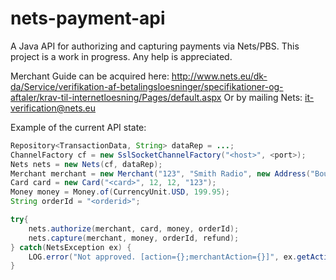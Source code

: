 nets-payment-api
================

A Java API for authorizing and capturing payments via Nets/PBS. This project is a work in progress.
Any help is appreciated.

Merchant Guide can be acquired here: http://www.nets.eu/dk-da/Service/verifikation-af-betalingsloesninger/specifikationer-og-aftaler/krav-til-internetloesning/Pages/default.aspx
Or by mailing Nets: it-verification@nets.eu

Example of the current API state:
```Java
Repository<TransactionData, String> dataRep = ...;
ChannelFactory cf = new SslSocketChannelFactory("<host>", <port>);
Nets nets = new Nets(cf, dataRep);
Merchant merchant = new Merchant("123", "Smith Radio", new Address("Boulevard 4", "3266", "Broby", "DNK"));
Card card = new Card("<card>", 12, 12, "123");
Money money = Money.of(CurrencyUnit.USD, 199.95);
String orderId = "<orderid>";

try{
    nets.authorize(merchant, card, money, orderId);
    nets.capture(merchant, money, orderId, refund);
} catch(NetsException ex) {
    LOG.error("Not approved. [action={};merchantAction={}]", ex.getAction(), ex.getAction().getMerchantAction());
}
```
